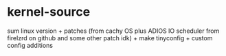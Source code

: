 # kernel-source

sum linux version + patches (from cachy OS plus ADIOS IO scheduler from firelzrd on github and some other patch idk) + make tinyconfig + custom config additions
